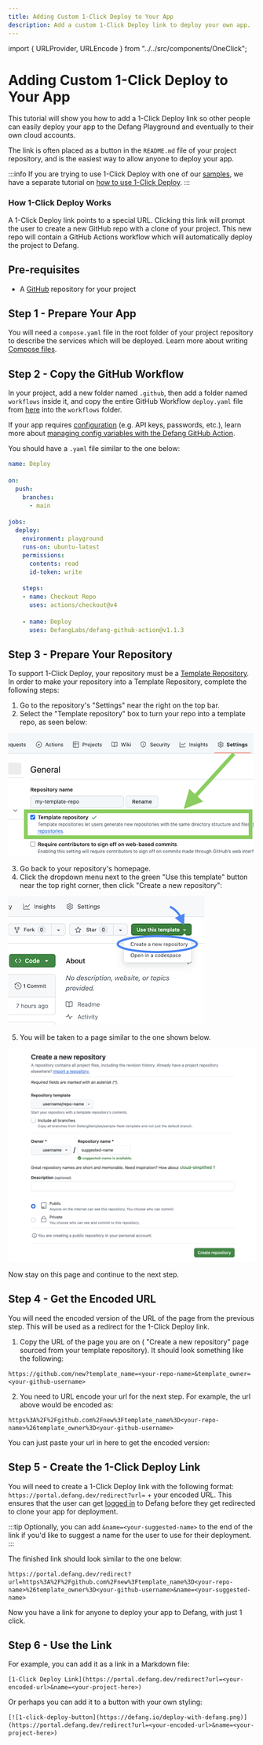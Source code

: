 ```yaml
---
title: Adding Custom 1-Click Deploy to Your App
description: Add a custom 1-Click Deploy link to deploy your own app.
---
```


import { URLProvider, URLEncode } from "../../src/components/OneClick";

<URLProvider>

# Adding Custom 1-Click Deploy to Your App

This tutorial will show you how to add a 1-Click Deploy link so other people can easily deploy your app to the Defang Playground and eventually to their own cloud accounts.

The link is often placed as a button in the `README.md` file of your project repository, and is the easiest way to allow anyone to deploy your app.

:::info
If you are trying to use 1-Click Deploy with one of our [samples](https://defang.io/samples/), we have a separate tutorial on [how to use 1-Click Deploy](/docs/tutorials/using-one-click-deploy).
:::

### How 1-Click Deploy Works
A 1-Click Deploy link points to a special URL. Clicking this link will prompt the user to create a new GitHub repo with a clone of your project. This new repo will contain a GitHub Actions workflow which will automatically deploy the project to Defang.

## Pre-requisites

- A [GitHub](https://github.com/) repository for your project

## Step 1 - Prepare Your App

You will need a `compose.yaml` file in the root folder of your project repository to describe the services which will be deployed. Learn more about writing [Compose files](/docs/concepts/compose#example-of-a-compose-file).

## Step 2 - Copy the GitHub Workflow

In your project, add a new folder named `.github`, then add a folder named `workflows` inside it, and copy the entire GitHub Workflow `deploy.yaml` file from [here](https://github.com/DefangLabs/samples/blob/main/starter-sample/.github/workflows/deploy.yaml) into the `workflows` folder.

If your app requires [configuration](/docs/concepts/configuration) (e.g. API keys, passwords, etc.), learn more about [managing config variables with the Defang GitHub Action](https://github.com/DefangLabs/defang-github-action?tab=readme-ov-file#managing-config-values).

You should have a `.yaml` file similar to the one below:
```yaml
name: Deploy

on:
  push:
    branches:
      - main

jobs:
  deploy:
    environment: playground
    runs-on: ubuntu-latest
    permissions:
      contents: read
      id-token: write

    steps:
    - name: Checkout Repo
      uses: actions/checkout@v4

    - name: Deploy
      uses: DefangLabs/defang-github-action@v1.1.3
```

## Step 3 - Prepare Your Repository

To support 1-Click Deploy, your repository must be a [Template Repository](https://docs.github.com/en/repositories/creating-and-managing-repositories/creating-a-repository-from-a-template). In order to make your repository into a Template Repository, complete the following steps:
1. Go to the repository's "Settings" near the right on the top bar.
2. Select the "Template repository" box to turn your repo into a template repo, as seen below:

![select-template-repo-box](/img/custom-one-click-tutorial/select-template-repo-box.png)

3. Go back to your repository's homepage.
4. Click the dropdown menu next to the green "Use this template" button near the top right corner, then click "Create a new repository":

![use-this-template](/img/custom-one-click-tutorial/use-this-template.png)

5. You will be taken to a page similar to the one shown below.

![create-repo](/img/custom-one-click-tutorial/create-repo.png)

Now stay on this page and continue to the next step.

## Step 4 - Get the Encoded URL

You will need the encoded version of the URL of the page from the previous step. This will be used as a redirect for the 1-Click Deploy link.

1. Copy the URL of the page you are on ( "Create a new repository" page sourced from your template repository). It should look something like the following:
```
https://github.com/new?template_name=<your-repo-name>&template_owner=<your-github-username>
```
2. You need to URL encode your url for the next step. For example, the url above would be encoded as:

```
https%3A%2F%2Fgithub.com%2Fnew%3Ftemplate_name%3D<your-repo-name>%26template_owner%3D<your-github-username>
```

You can just paste your url in here to get the encoded version:

<URLEncode />

## Step 5 - Create the 1-Click Deploy Link

You will need to create a 1-Click Deploy link with the following format: `https://portal.defang.dev/redirect?url=` + your encoded URL. This ensures that the user can get [logged in](/docs/concepts/authentication/) to Defang before they get redirected to clone your app for deployment.

:::tip
Optionally, you can add `&name=<your-suggested-name>` to the end of the link if you'd like to suggest a name for the user to use for their deployment.
:::

The finished link should look similar to the one below:
```
https://portal.defang.dev/redirect?url=https%3A%2F%2Fgithub.com%2Fnew%3Ftemplate_name%3D<your-repo-name>%26template_owner%3D<your-github-username>&name=<your-suggested-name>
```

Now you have a link for anyone to deploy your app to Defang, with just 1 click.

## Step 6 - Use the Link
For example, you can add it as a link in a Markdown file:
```
[1-Click Deploy Link](https://portal.defang.dev/redirect?url=<your-encoded-url>&name=<your-project-here>)
```
Or perhaps you can add it to a button with your own styling:
```
[![1-click-deploy-button](https://defang.io/deploy-with-defang.png)](https://portal.defang.dev/redirect?url=<your-encoded-url>&name=<your-project-here>)
```

</URLProvider>
